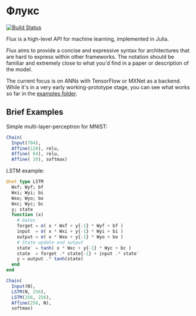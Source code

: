 # Флукс

[![Build Status](https://travis-ci.org/MikeInnes/Flux.jl.svg?branch=master)](https://travis-ci.org/MikeInnes/Flux.jl)

Flux is a high-level API for machine learning, implemented in Julia.

Flux aims to provide a concise and expressive syntax for architectures that are hard to express within other frameworks. The notation should be familiar and extremely close to what you'd find in a paper or description of the model.

The current focus is on ANNs with TensorFlow or MXNet as a backend. While it's in a very early working-prototype stage, you can see what works so far in the [examples folder](/examples).

## Brief Examples

Simple multi-layer-perceptron for MNIST:

```julia
Chain(
  Input(784),
  Affine(128), relu,
  Affine( 64), relu,
  Affine( 10), softmax)
```

LSTM example:

```julia
@net type LSTM
  Wxf; Wyf; bf
  Wxi; Wyi; bi
  Wxo; Wyo; bo
  Wxc; Wyc; bc
  y; state
  function (x)
    # Gates
    forget = σ( x * Wxf + y{-1} * Wyf + bf )
    input  = σ( x * Wxi + y{-1} * Wyi + bi )
    output = σ( x * Wxo + y{-1} * Wyo + bo )
    # State update and output
    state′ = tanh( x * Wxc + y{-1} * Wyc + bc )
    state  = forget .* state{-1} + input .* state′
    y = output .* tanh(state)
  end
end

Chain(
  Input(N),
  LSTM(N, 256),
  LSTM(256, 256),
  Affine(256, N),
  softmax)
```

